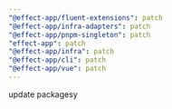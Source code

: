 ```yaml
---
"@effect-app/fluent-extensions": patch
"@effect-app/infra-adapters": patch
"@effect-app/pnpm-singleton": patch
"effect-app": patch
"@effect-app/infra": patch
"@effect-app/cli": patch
"@effect-app/vue": patch
---
```


update packagesy
